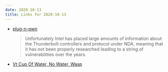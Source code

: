 ```yaml
---
date: 2020-10-13
title: Links for 2020-10-13
---
```


- [plug-n-pwn](https://blog.t8012.dev/plug-n-pwn/)
    > Unfortunately Intel has placed large amounts of information about the Thunderbolt controllers and protocol under NDA, meaning that it has not been properly researched leading to a string of vulnerabilities over the years.
- [Vt Cup Of Water, No Water, Wasp](https://twitter.com/Scoopitywooop/status/1315392870921244673/)
